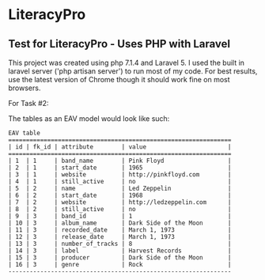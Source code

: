 # LiteracyPro
## Test for LiteracyPro - Uses PHP with Laravel

This project was created using php 7.1.4 and Laravel 5. I used the built in laravel server ('php artisan server') to run most of my code. For best results, use the latest version of Chrome though it should work fine on most browsers.

For Task #2:

The tables as an EAV model would look like such:

```
EAV table
===============================================================
| id | fk_id | attribute        | value                       |
===============================================================
| 1  | 1     | band_name        | Pink Floyd                  |
| 2  | 1     | start_date       | 1965                        |
| 3  | 1     | website          | http://pinkfloyd.com        |
| 4  | 1     | still_active     | no                          |
| 5  | 2     | name             | Led Zeppelin                |
| 6  | 2     | start_date       | 1968                        |
| 7  | 2     | website          | http://ledzeppelin.com      |
| 8  | 2     | still_active     | no                          |
| 9  | 3     | band_id          | 1                           | 
| 10 | 3     | album_name       | Dark Side of the Moon       |
| 11 | 3     | recorded_date    | March 1, 1973               |
| 12 | 3     | release_date     | March 1, 1973               |
| 13 | 3     | number_of_tracks | 8                           |
| 14 | 3     | label            | Harvest Records             | 
| 15 | 3     | producer         | Dark Side of the Moon       |
| 16 | 3     | genre            | Rock                        |
---------------------------------------------------------------
```



